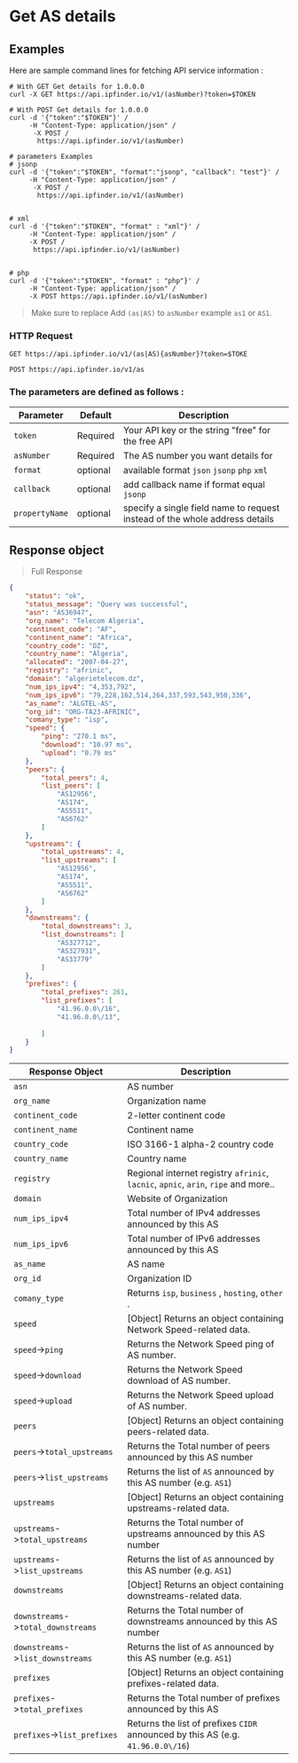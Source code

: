 # Get AS details

## Examples
Here are sample command lines for fetching API service information :

```shell
# With GET Get details for 1.0.0.0
curl -X GET https://api.ipfinder.io/v1/(asNumber)?token=$TOKEN

# With POST Get details for 1.0.0.0
curl -d '{"token":"$TOKEN"}' /
     -H "Content-Type: application/json" /
      -X POST /
       https://api.ipfinder.io/v1/(asNumber)

# parameters Examples
# jsonp
curl -d '{"token":"$TOKEN", "format":"jsonp", "callback": "test"}' /
     -H "Content-Type: application/json" /
      -X POST /
       https://api.ipfinder.io/v1/(asNumber)


# xml 
curl -d '{"token":"$TOKEN", "format" : "xml"}' /
     -H "Content-Type: application/json" /
     -X POST /
      https://api.ipfinder.io/v1/(asNumber)


# php
curl -d '{"token":"$TOKEN", "format" : "php"}' /
     -H "Content-Type: application/json" /
     -X POST https://api.ipfinder.io/v1/(asNumber)
```


> Make sure to replace Add `(as|AS)` to `asNumber` example `as1` or `AS1`.


### HTTP Request

`GET https://api.ipfinder.io/v1/(as|AS){asNumber}?token=$TOKE`

`POST https://api.ipfinder.io/v1/as`


### The parameters are defined as follows :
Parameter       | Default | Description
---------       | ------- | -----------
`token`         | Required | Your API key or the string "free" for the free API
`asNumber`      | Required | The AS number you want details for
`format`        | optional | available format `json` `jsonp` `php` `xml`
`callback`      | optional | add callback name if format equal `jsonp`
`propertyName`  | optional |  specify a single field name to request instead of the whole address details


## Response object
> Full Response


```json
{
    "status": "ok",
    "status_message": "Query was successful",
    "asn": "AS36947",
    "org_name": "Telecom Algeria",
    "continent_code": "AF",
    "continent_name": "Africa",
    "country_code": "DZ",
    "country_name": "Algeria",
    "allocated": "2007-04-27",
    "registry": "afrinic",
    "domain": "algerietelecom.dz",
    "num_ips_ipv4": "4,353,792",
    "num_ips_ipv6": "79,228,162,514,264,337,593,543,950,336",
    "as_name": "ALGTEL-AS",
    "org_id": "ORG-TA23-AFRINIC",
    "comany_type": "isp",
    "speed": {
        "ping": "270.1 ms",
        "download": "10.97 ms",
        "upload": "0.79 ms"
    },
    "peers": {
        "total_peers": 4,
        "list_peers": [
            "AS12956",
            "AS174",
            "AS5511",
            "AS6762"
        ]
    },
    "upstreams": {
        "total_upstreams": 4,
        "list_upstreams": [
            "AS12956",
            "AS174",
            "AS5511",
            "AS6762"
        ]
    },
    "downstreams": {
        "total_downstreams": 3,
        "list_downstreams": [
            "AS327712",
            "AS327931",
            "AS33779"
        ]
    },
    "prefixes": {
        "total_prefixes": 261,
        "list_prefixes": [
            "41.96.0.0\/16",
            "41.96.0.0\/13",
            
        ]
    }
}
```
Response Object                           | Description
---------                                 | -----------
`asn`                                     | AS number
`org_name`                                | Organization name
`continent_code`                          | 2-letter continent code
`continent_name`                          | Continent name
`country_code`                            |  ISO 3166-1 alpha-2 country code
`country_name`                            |  Country name
`registry`                                | Regional internet registry `afrinic`, `lacnic`, `apnic`, `arin`, `ripe` and more..
`domain`                                  |  Website of Organization
`num_ips_ipv4`                            |  Total number of IPv4 addresses announced by this AS
`num_ips_ipv6`                            |  Total number of IPv6 addresses announced by this AS
`as_name`                                 |  AS name
`org_id`                                  |  Organization ID
`comany_type`                             |  Returns `isp`, `business` , `hosting`, `other` .
`speed`                                   |  [Object] Returns an object containing Network Speed-related data.
`speed`->`ping`                           |  Returns the Network Speed ping of  AS number.
`speed`->`download`                       |  Returns the Network Speed download of  AS number.
`speed`->`upload`                         |  Returns the Network Speed upload of  AS number.
`peers`                                   |  [Object] Returns an object containing peers-related data.
`peers`->`total_upstreams`                |  Returns the Total number of peers announced by this AS number
`peers`->`list_upstreams`                 |  Returns the list of `AS` announced by this AS number (e.g. `AS1`)
`upstreams`                               |  [Object] Returns an object containing upstreams-related data.
`upstreams`->`total_upstreams`            |  Returns the Total number of upstreams announced by this AS number
`upstreams`->`list_upstreams`             |  Returns the list of `AS` announced by this AS number (e.g. `AS1`)
`downstreams`                             |  [Object] Returns an object containing downstreams-related data.
`downstreams`->`total_downstreams`        |  Returns the Total number of downstreams announced by this AS number
`downstreams`->`list_downstreams`         |  Returns the list of `AS` announced by this AS number (e.g. `AS1`)
`prefixes`                                |  [Object] Returns an object containing prefixes-related data.
`prefixes`->`total_prefixes`              |  Returns the Total number of prefixes announced by this AS
`prefixes`->`list_prefixes`               |  Returns the list of prefixes `CIDR` announced by this AS (e.g. `41.96.0.0\/16`)
